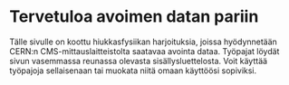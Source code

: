 Tervetuloa avoimen datan pariin
===============================

Tälle sivulle on koottu  hiukkasfysiikan harjoituksia, joissa hyödynnetään CERN:n CMS-mittauslaitteistolta saatavaa avointa dataa.
Työpajat löydät sivun vasemmassa reunassa olevasta sisällysluettelosta.
Voit käyttää työpajoja sellaisenaan tai muokata niitä omaan käyttöösi sopiviksi.

